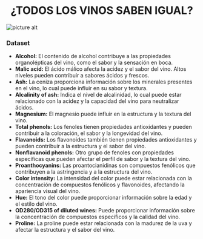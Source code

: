 # <h1 align="center">¿TODOS LOS VINOS SABEN IGUAL?</h1>
![picture alt](https://cdn.businessinsider.es/sites/navi.axelspringer.es/public/media/image/2021/08/copas-2446819.jpg?tf=3840x)



### Dataset

* **Alcohol:** El contenido de alcohol contribuye a las propiedades organolépticas del vino, como el sabor y la sensación en boca.
* **Malic acid:** El ácido málico afecta la acidez y el sabor del vino. Altos niveles pueden contribuir a sabores ácidos y frescos.
* **Ash:** La ceniza proporciona información sobre los minerales presentes en el vino, lo cual puede influir en su sabor y textura.
* **Alcalinity of ash:** Indica el nivel de alcalinidad, lo cual puede estar relacionado con la acidez y la capacidad del vino para neutralizar ácidos.
* **Magnesium:** El magnesio puede influir en la estructura y la textura del vino.
* **Total phenols:** Los fenoles tienen propiedades antioxidantes y pueden contribuir a la coloración, el sabor y la longevidad del vino.
* **Flavanoids:** Los flavonoides también tienen propiedades antioxidantes y pueden contribuir a la estructura y el sabor del vino.
* **Nonflavanoid phenols:** Otro grupo de fenoles con propiedades específicas que pueden afectar el perfil de sabor y la textura del vino.
* **Proanthocyanins:** Las proantocianidinas son compuestos fenólicos que contribuyen a la astringencia y a la estructura del vino.
* **Color intensity:** La intensidad del color puede estar relacionada con la concentración de compuestos fenólicos y flavonoides, afectando la apariencia visual del vino.
* **Hue:** El tono del color puede proporcionar información sobre la edad y el estilo del vino.
* **OD280/OD315 of diluted wines:** Puede proporcionar información sobre la concentración de compuestos específicos y la calidad del vino.
* **Proline:** La proline puede estar relacionada con la madurez de la uva y afectar la estructura y el sabor del vino.

